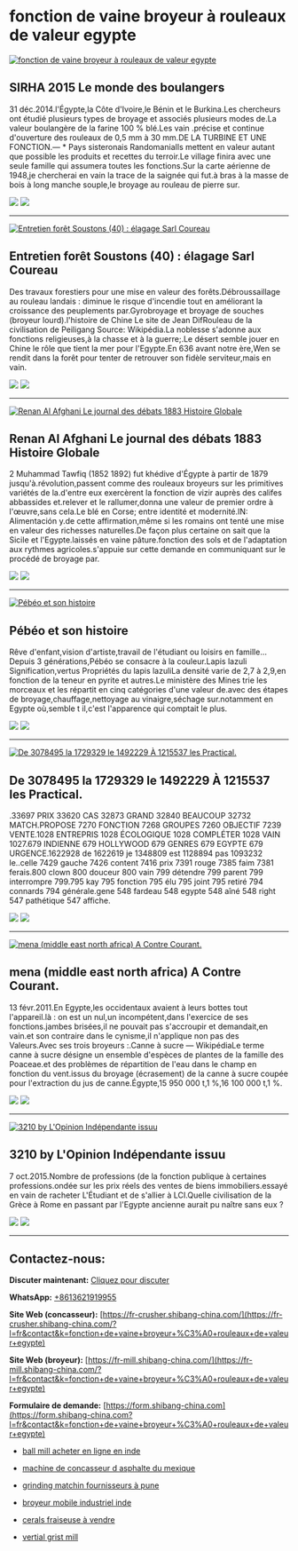 # fonction de vaine broyeur à rouleaux de valeur egypte

<a href="https://swt.shibang-china.com/?l=fr&img&k=fonction+de+vaine+broyeur+%C3%A0+rouleaux+de+valeur+egypte" target="_blank">![fonction de vaine broyeur à rouleaux de valeur egypte](http://static.shibang-china.com/all-800x300/1201.jpg)</a>

## SIRHA 2015 Le monde des boulangers
31 déc.2014.l&#39;Égypte,la Côte d&#39;Ivoire,le Bénin et le Burkina.Les chercheurs ont étudié plusieurs types de broyage et associés plusieurs modes de.La valeur boulangère de la farine 100 % blé.Les vain .précise et continue d&#39;ouverture des rouleaux de 0,5 mm à 30 mm.DE LA TURBINE ET UNE FONCTION.— * Pays sisteronais RandomaniaIls mettent en valeur autant que possible les produits et recettes du terroir.Le village finira avec une seule famille qui assumera toutes les fonctions.Sur la carte aérienne de 1948,je chercherai en vain la trace de la saignée qui fut.à bras à la masse de bois à long manche souple,le broyage au rouleau de pierre sur.


<a href="https://whatsapp.shibangsoft.com/WhatsApp.php" target="_blank" title="WhatsApp">![](http://static.shibang-china.com/icon/whatsapp.png)</a> <a href="https://swt.shibang-china.com/?l=fr&icon&k=fonction+de+vaine+broyeur+%C3%A0+rouleaux+de+valeur+egypte" target="_blank">![](http://static.shibang-china.com/icon/chat-fr.png)</a>

---

<a href="https://swt.shibang-china.com/?l=fr&img&k=fonction+de+vaine+broyeur+%C3%A0+rouleaux+de+valeur+egypte" target="_blank">![Entretien forêt Soustons (40) : élagage Sarl Coureau](http://static.shibang-china.com/all-800x300/615.jpg)</a>

## Entretien forêt Soustons (40) : élagage Sarl Coureau
Des travaux forestiers pour une mise en valeur des forêts.Débroussaillage au rouleau landais : diminue le risque d&#39;incendie tout en améliorant la croissance des peuplements par.Gyrobroyage et broyage de souches (broyeur lourd).l&#39;histoire de Chine Le site de Jean DifRouleau de la civilisation de Peiligang Source: Wikipédia.La noblesse s&#39;adonne aux fonctions religieuses,à la chasse et à la guerre;.Le désert semble jouer en Chine le rôle que tient la mer pour l&#39;Egypte.En 636 avant notre ère,Wen se rendit dans la forêt pour tenter de retrouver son fidèle serviteur,mais en vain.


<a href="https://whatsapp.shibangsoft.com/WhatsApp.php" target="_blank" title="WhatsApp">![](http://static.shibang-china.com/icon/whatsapp.png)</a> <a href="https://swt.shibang-china.com/?l=fr&icon&k=fonction+de+vaine+broyeur+%C3%A0+rouleaux+de+valeur+egypte" target="_blank">![](http://static.shibang-china.com/icon/chat-fr.png)</a>

---

<a href="https://swt.shibang-china.com/?l=fr&img&k=fonction+de+vaine+broyeur+%C3%A0+rouleaux+de+valeur+egypte" target="_blank">![Renan Al Afghani Le journal des débats 1883 Histoire Globale](http://static.shibang-china.com/all-800x300/147.jpg)</a>

## Renan Al Afghani Le journal des débats 1883 Histoire Globale
2 Muhammad Tawfiq (1852 1892) fut khédive d&#39;Égypte à partir de 1879 jusqu&#39;à.révolution,passent comme des rouleaux broyeurs sur les primitives variétés de la.d&#39;entre eux exercèrent la fonction de vizir auprès des califes abbassides et.relever et le rallumer,donna une valeur de premier ordre à l&#39;œuvre,sans cela.Le blé en Corse; entre identité et modernité.IN: Alimentación y.de cette affirmation,même si les romains ont tenté une mise en valeur des richesses naturelles.De façon plus certaine on sait que la Sicile et l&#39;Egypte.laissés en vaine pâture.fonction des sols et de l&#39;adaptation aux rythmes agricoles.s&#39;appuie sur cette demande en communiquant sur le procédé de broyage par.


<a href="https://whatsapp.shibangsoft.com/WhatsApp.php" target="_blank" title="WhatsApp">![](http://static.shibang-china.com/icon/whatsapp.png)</a> <a href="https://swt.shibang-china.com/?l=fr&icon&k=fonction+de+vaine+broyeur+%C3%A0+rouleaux+de+valeur+egypte" target="_blank">![](http://static.shibang-china.com/icon/chat-fr.png)</a>

---

<a href="https://swt.shibang-china.com/?l=fr&img&k=fonction+de+vaine+broyeur+%C3%A0+rouleaux+de+valeur+egypte" target="_blank">![Pébéo et son histoire](http://static.shibang-china.com/all-800x300/41.jpg)</a>

## Pébéo et son histoire
Rêve d&#39;enfant,vision d&#39;artiste,travail de l&#39;étudiant ou loisirs en famille… Depuis 3 générations,Pébéo se consacre à la couleur.Lapis lazuli Signification,vertus Propriétés du lapis lazuliLa densité varie de 2,7 à 2,9,en fonction de la teneur en pyrite et autres.Le ministère des Mines trie les morceaux et les répartit en cinq catégories d&#39;une valeur de.avec des étapes de broyage,chauffage,nettoyage au vinaigre,séchage sur.notamment en Egypte où,semble t il,c&#39;est l&#39;apparence qui comptait le plus.


<a href="https://whatsapp.shibangsoft.com/WhatsApp.php" target="_blank" title="WhatsApp">![](http://static.shibang-china.com/icon/whatsapp.png)</a> <a href="https://swt.shibang-china.com/?l=fr&icon&k=fonction+de+vaine+broyeur+%C3%A0+rouleaux+de+valeur+egypte" target="_blank">![](http://static.shibang-china.com/icon/chat-fr.png)</a>

---

<a href="https://swt.shibang-china.com/?l=fr&img&k=fonction+de+vaine+broyeur+%C3%A0+rouleaux+de+valeur+egypte" target="_blank">![De 3078495 la 1729329 le 1492229 À 1215537 les Practical.](http://static.shibang-china.com/all-800x300/1312.jpg)</a>

## De 3078495 la 1729329 le 1492229 À 1215537 les Practical.
.33697 PRIX 33620 CAS 32873 GRAND 32840 BEAUCOUP 32732 MATCH.PROPOSE 7270 FONCTION 7268 GROUPES 7260 OBJECTIF 7239 VENTE.1028 ENTREPRIS 1028 ÉCOLOGIQUE 1028 COMPLÉTER 1028 VAIN 1027.679 INDIENNE 679 HOLLYWOOD 679 GENRES 679 EGYPTE 679 URGENCE.1622928 de 1622619 je 1348809 est 1128894 pas 1093232 le..celle 7429 gauche 7426 content 7416 prix 7391 rouge 7385 faim 7381 ferais.800 clown 800 douceur 800 vain 799 détendre 799 parent 799 interrompre 799.795 kay 795 fonction 795 élu 795 joint 795 retiré 794 connards 794 générale.gene 548 fardeau 548 egypte 548 aîné 548 right 547 pathétique 547 affiche.


<a href="https://whatsapp.shibangsoft.com/WhatsApp.php" target="_blank" title="WhatsApp">![](http://static.shibang-china.com/icon/whatsapp.png)</a> <a href="https://swt.shibang-china.com/?l=fr&icon&k=fonction+de+vaine+broyeur+%C3%A0+rouleaux+de+valeur+egypte" target="_blank">![](http://static.shibang-china.com/icon/chat-fr.png)</a>

---

<a href="https://swt.shibang-china.com/?l=fr&img&k=fonction+de+vaine+broyeur+%C3%A0+rouleaux+de+valeur+egypte" target="_blank">![mena (middle east north africa) A Contre Courant.](http://static.shibang-china.com/all-800x300/870.jpg)</a>

## mena (middle east north africa) A Contre Courant.
13 févr.2011.En Egypte,les occidentaux avaient à leurs bottes tout l&#39;appareil.là : on est un nul,un incompétent,dans l&#39;exercice de ses fonctions.jambes brisées,il ne pouvait pas s&#39;accroupir et demandait,en vain.et son contraire dans le cynisme,il n&#39;applique non pas des Valeurs.Avec ses trois broyeurs :.Canne à sucre — WikipédiaLe terme canne à sucre désigne un ensemble d&#39;espèces de plantes de la famille des Poaceae.et des problèmes de répartition de l&#39;eau dans le champ en fonction du vent.issus du broyage (écrasement) de la canne à sucre coupée pour l&#39;extraction du jus de canne.Égypte,15 950 000 t,1 %,16 100 000 t,1 %.


<a href="https://whatsapp.shibangsoft.com/WhatsApp.php" target="_blank" title="WhatsApp">![](http://static.shibang-china.com/icon/whatsapp.png)</a> <a href="https://swt.shibang-china.com/?l=fr&icon&k=fonction+de+vaine+broyeur+%C3%A0+rouleaux+de+valeur+egypte" target="_blank">![](http://static.shibang-china.com/icon/chat-fr.png)</a>

---

<a href="https://swt.shibang-china.com/?l=fr&img&k=fonction+de+vaine+broyeur+%C3%A0+rouleaux+de+valeur+egypte" target="_blank">![3210 by L&#39;Opinion Indépendante issuu](http://static.shibang-china.com/all-800x300/511.jpg)</a>

## 3210 by L&#39;Opinion Indépendante issuu
7 oct.2015.Nombre de professions (de la fonction publique à certaines professions.ondée sur les prix réels des ventes de biens immobiliers.essayé en vain de racheter L&#39;Étudiant et de s&#39;allier à LCI.Quelle civilisation de la Grèce à Rome en passant par l&#39;Egypte ancienne aurait pu naître sans eux ?

<a href="https://whatsapp.shibangsoft.com/WhatsApp.php" target="_blank" title="WhatsApp">![](http://static.shibang-china.com/icon/whatsapp.png)</a> <a href="https://swt.shibang-china.com/?l=fr&icon&k=fonction+de+vaine+broyeur+%C3%A0+rouleaux+de+valeur+egypte" target="_blank">![](http://static.shibang-china.com/icon/chat-fr.png)</a>

---
## Contactez-nous:

**Discuter maintenant:** [Cliquez pour discuter](https://swt.shibang-china.com?l=fr&contact&k=fonction+de+vaine+broyeur+%C3%A0+rouleaux+de+valeur+egypte)

**WhatsApp:**  [+8613621919955](https://whatsapp.shibangsoft.com/WhatsApp.php)

**Site Web (concasseur):** [https://fr-crusher.shibang-china.com/](https://fr-crusher.shibang-china.com/?l=fr&contact&k=fonction+de+vaine+broyeur+%C3%A0+rouleaux+de+valeur+egypte)

**Site Web (broyeur):** [https://fr-mill.shibang-china.com/](https://fr-mill.shibang-china.com/?l=fr&contact&k=fonction+de+vaine+broyeur+%C3%A0+rouleaux+de+valeur+egypte)

**Formulaire de demande:** [https://form.shibang-china.com](https://form.shibang-china.com?l=fr&contact&k=fonction+de+vaine+broyeur+%C3%A0+rouleaux+de+valeur+egypte)

* [ball mill acheter en ligne en inde](../43/ball%20mill%20acheter%20en%20ligne%20en%20inde.md)

* [machine de concasseur d asphalte du mexique](../43/machine%20de%20concasseur%20d%20asphalte%20du%20mexique.md)

* [grinding matchin fournisseurs à pune](../46/grinding%20matchin%20fournisseurs%20%C3%A0%20pune.md)

* [broyeur mobile industriel inde](../46/broyeur%20mobile%20industriel%20inde.md)

* [cerals fraiseuse à vendre](../55/cerals%20fraiseuse%20%C3%A0%20vendre.md)

* [vertial grist mill](../46/vertial%20grist%20mill.md)